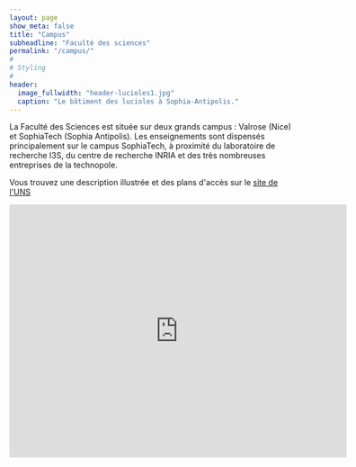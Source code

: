 ```yaml
---
layout: page
show_meta: false
title: "Campus"
subheadline: "Faculté des sciences"
permalink: "/campus/"
#
# Styling
#
header:
  image_fullwidth: "header-lucioles1.jpg"
  caption: "Le bâtiment des lucioles à Sophia-Antipolis."
---
```




La Faculté des Sciences est située sur deux grands campus : Valrose (Nice) et SophiaTech (Sophia Antipolis).
Les enseignements sont dispensés principalement sur le campus SophiaTech, à proximité du laboratoire de recherche I3S, du centre de recherche INRIA et des très nombreuses entreprises de la technopole.

Vous trouvez une description illustrée et des plans d'accès sur le [site de l'UNS](http://unice.fr/faculte-des-sciences/lufr-sciences/campus)

<iframe src="https://www.google.com/maps/embed?pb=!1m18!1m12!1m3!1d2888.485074333557!2d7.0619729154244535!3d43.617261979122524!2m3!1f0!2f0!3f0!3m2!1i1024!2i768!4f13.1!3m3!1m2!1s0x12cc2b0bc624db53%3A0x7b81619829d42d15!2sUniversit%C3%A9+Nice+Sophia+Antipolis!5e0!3m2!1sfr!2sfr!4v1536568332506" width="600" height="450" frameborder="0" style="border:0" allowfullscreen></iframe>



